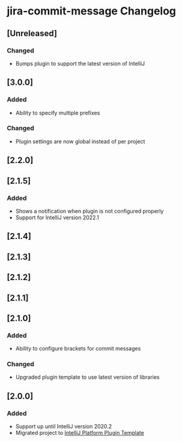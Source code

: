 <!-- Keep a Changelog guide -> https://keepachangelog.com -->

# jira-commit-message Changelog

## [Unreleased]
### Changed
- Bumps plugin to support the latest version of IntelliJ
## [3.0.0]
### Added
- Ability to specify multiple prefixes

### Changed
- Plugin settings are now global instead of per project
## [2.2.0]
## [2.1.5]
### Added
- Shows a notification when plugin is not configured properly
- Support for IntelliJ version 2022.1

## [2.1.4]
## [2.1.3]
## [2.1.2]
## [2.1.1]

## [2.1.0]
### Added
- Ability to configure brackets for commit messages
  
### Changed
- Upgraded plugin template to use latest version of libraries

## [2.0.0]
### Added
- Support up until IntelliJ version 2020.2
- Migrated project to [IntelliJ Platform Plugin Template](https://github.com/JetBrains/intellij-platform-plugin-template)
